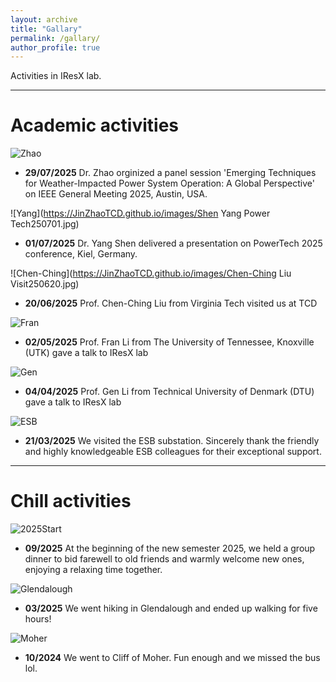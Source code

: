 ```yaml
---
layout: archive
title: "Gallary"
permalink: /gallary/
author_profile: true
---
```

Activities in IResX lab.

---
# Academic activities
![Zhao](https://JinZhaoTCD.github.io/images/GM_panel2025.jpg)
* **29/07/2025**
Dr. Zhao orginized a panel session 'Emerging Techniques for Weather-Impacted Power System Operation: A Global Perspective' on IEEE General Meeting 2025, Austin, USA.


![Yang](https://JinZhaoTCD.github.io/images/Shen Yang Power Tech250701.jpg)
* **01/07/2025**
Dr. Yang Shen delivered a presentation on PowerTech 2025 conference, Kiel, Germany.


![Chen-Ching](https://JinZhaoTCD.github.io/images/Chen-Ching Liu Visit250620.jpg)
* **20/06/2025**
Prof. Chen-Ching Liu from Virginia Tech visited us at TCD


![Fran](https://JinZhaoTCD.github.io/images/FranLi-Seminar.jpg)
* **02/05/2025**
Prof. Fran Li from The University of Tennessee, Knoxville (UTK) gave a talk to IResX lab


![Gen](https://JinZhaoTCD.github.io/images/Gen_Visit.jpg)
* **04/04/2025**
Prof. Gen Li from Technical University of Denmark (DTU) gave a talk to IResX lab


![ESB](https://JinZhaoTCD.github.io/images/ESB_substation.jpg)
* **21/03/2025**
We visited the ESB substation. Sincerely thank the friendly and highly knowledgeable ESB colleagues for their exceptional support.

---

# Chill activities
![2025Start](https://JinZhaoTCD.github.io/images/2025_Semester_Start_Group_Photo.jpg)
* **09/2025**
At the beginning of the new semester 2025, we held a group dinner to bid farewell to old friends and warmly welcome new ones, enjoying a relaxing time together.


![Glendalough](https://JinZhaoTCD.github.io/images/Glendalough2.jpg)
* **03/2025**
We went hiking in Glendalough and ended up walking for five hours!


![Moher](https://JinZhaoTCD.github.io/images/Cliffs_of_Moher.jpg)
* **10/2024**
We went to Cliff of Moher. Fun enough and we missed the bus lol.

